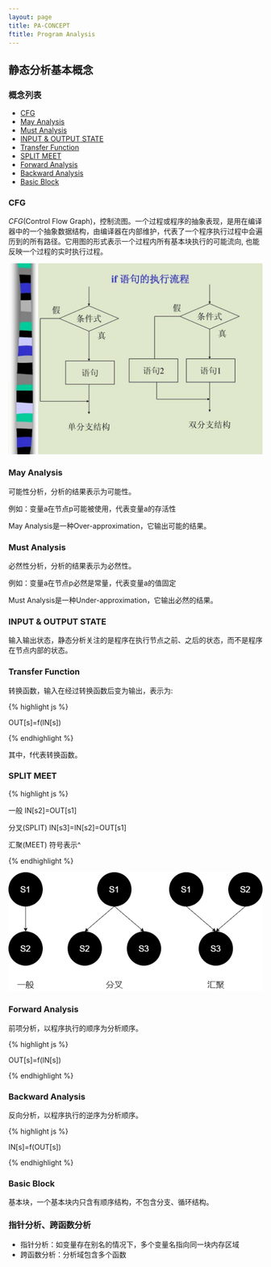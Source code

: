 ```yaml
---
layout: page
title: PA-CONCEPT
ftitle: Program Analysis
---
```


## 静态分析基本概念

### 概念列表
- [CFG](#cfg)
- [May Analysis](#may-analysis)
- [Must Analysis](#must-analysis)
- [INPUT & OUTPUT STATE](#input--output-state)
- [Transfer Function](#transfer-function)
- [SPLIT MEET](#split-meet)
- [Forward Analysis](#forward-analysis)
- [Backward Analysis](#backward-analysis)
- [Basic Block](#basic-block)

### CFG
*CFG*(Control Flow Graph)，控制流图。一个过程或程序的抽象表现，是用在编译器中的一个抽象数据结构，由编译器在内部维护，代表了一个程序执行过程中会遍历到的所有路径。它用图的形式表示一个过程内所有基本块执行的可能流向, 也能反映一个过程的实时执行过程。

![](/public/pic/program_analysis/1.png)

### May Analysis
可能性分析，分析的结果表示为可能性。

例如：变量a在节点p可能被使用，代表变量a的存活性

May Analysis是一种Over-approximation，它输出可能的结果。


### Must Analysis
必然性分析，分析的结果表示为必然性。

例如：变量a在节点p必然是常量，代表变量a的值固定

Must Analysis是一种Under-approximation，它输出必然的结果。

### INPUT & OUTPUT STATE
输入输出状态，静态分析关注的是程序在执行节点之前、之后的状态，而不是程序在节点内部的状态。

### Transfer Function
转换函数，输入在经过转换函数后变为输出，表示为:

{% highlight js %}

OUT[s]=f(IN[s])

{% endhighlight %}

其中，f代表转换函数。

### SPLIT MEET

{% highlight js %}

一般 IN[s2]=OUT[s1]

分叉(SPLIT) IN[s3]=IN[s2]=OUT[s1]

汇聚(MEET) 符号表示^

{% endhighlight %}

![](/public/pic/program_analysis/2.png)



### Forward Analysis
前项分析，以程序执行的顺序为分析顺序。

{% highlight js %}

OUT[s]=f(IN[s])

{% endhighlight %}

### Backward Analysis
反向分析，以程序执行的逆序为分析顺序。

{% highlight js %}

IN[s]=f(OUT[s])

{% endhighlight %}

### Basic Block
基本块，一个基本块内只含有顺序结构，不包含分支、循环结构。


### 指针分析、跨函数分析
* 指针分析：如变量存在别名的情况下，多个变量名指向同一块内存区域
* 跨函数分析：分析域包含多个函数
